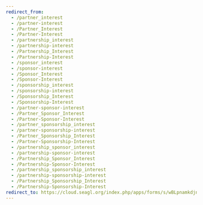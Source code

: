 ```yaml
---
redirect_from:
  - /partner_interest
  - /partner-interest
  - /Partner_Interest
  - /Partner-Interest
  - /partnership_interest
  - /partnership-interest
  - /Partnership_Interest
  - /Partnership-Interest
  - /sponsor_interest
  - /sponsor-interest
  - /Sponsor_Interest
  - /Sponsor-Interest
  - /sponsorship_interest
  - /sponsorship-interest
  - /Sponsorship_Interest
  - /Sponsorship-Interest
  - /partner-sponsor-interest
  - /Partner_Sponsor_Interest
  - /Partner-Sponsor-Interest
  - /partner_sponsorship_interest
  - /partner-sponsorship-interest
  - /Partner_Sponsorship_Interest
  - /Partner-Sponsorship-Interest
  - /partnership_sponsor_interest
  - /partnership-sponsor-interest
  - /Partnership_Sponsor_Interest
  - /Partnership-Sponsor-Interest
  - /partnership_sponsorship_interest
  - /partnership-sponsorship-interest
  - /Partnership_Sponsorship_Interest
  - /Partnership-Sponsorship-Interest
redirect_to: https://cloud.seagl.org/index.php/apps/forms/s/wBLpnamkdjn2kMzDWaKeRSZ4
---
```

